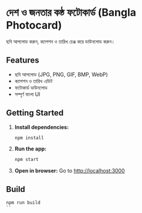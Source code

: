 # দেশ ও জনতার কন্ঠ ফটোকার্ড (Bangla Photocard)

ছবি আপলোড করুন, ক্যাপশন ও তারিখ চেঞ্জ করে ডাউনলোড করুন।

## Features
- ছবি আপলোড (JPG, PNG, GIF, BMP, WebP)
- ক্যাপশন ও তারিখ এডিট
- ফটোকার্ড ডাউনলোড
- সম্পূর্ণ বাংলা UI

## Getting Started

1. **Install dependencies:**
   ```bash
   npm install
   ```
2. **Run the app:**
   ```bash
   npm start
   ```
3. **Open in browser:**
   Go to [http://localhost:3000](http://localhost:3000)

## Build
```bash
npm run build
``